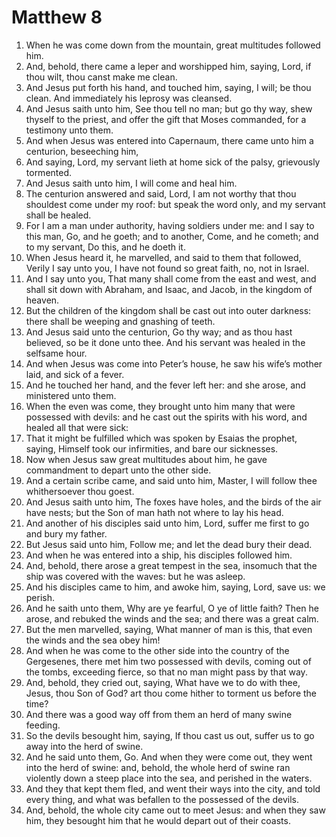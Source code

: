 ﻿# Matthew 8
1. When he was come down from the mountain, great multitudes followed him. 
2. And, behold, there came a leper and worshipped him, saying, Lord, if thou wilt, thou canst make me clean. 
3. And Jesus put forth his hand, and touched him, saying, I will; be thou clean. And immediately his leprosy was cleansed. 
4. And Jesus saith unto him, See thou tell no man; but go thy way, shew thyself to the priest, and offer the gift that Moses commanded, for a testimony unto them. 
5.  And when Jesus was entered into Capernaum, there came unto him a centurion, beseeching him, 
6. And saying, Lord, my servant lieth at home sick of the palsy, grievously tormented. 
7. And Jesus saith unto him, I will come and heal him. 
8. The centurion answered and said, Lord, I am not worthy that thou shouldest come under my roof: but speak the word only, and my servant shall be healed. 
9. For I am a man under authority, having soldiers under me: and I say to this man, Go, and he goeth; and to another, Come, and he cometh; and to my servant, Do this, and he doeth it. 
10. When Jesus heard it, he marvelled, and said to them that followed, Verily I say unto you, I have not found so great faith, no, not in Israel. 
11. And I say unto you, That many shall come from the east and west, and shall sit down with Abraham, and Isaac, and Jacob, in the kingdom of heaven. 
12. But the children of the kingdom shall be cast out into outer darkness: there shall be weeping and gnashing of teeth. 
13. And Jesus said unto the centurion, Go thy way; and as thou hast believed, so be it done unto thee. And his servant was healed in the selfsame hour. 
14.  And when Jesus was come into Peter’s house, he saw his wife’s mother laid, and sick of a fever. 
15. And he touched her hand, and the fever left her: and she arose, and ministered unto them. 
16.  When the even was come, they brought unto him many that were possessed with devils: and he cast out the spirits with his word, and healed all that were sick: 
17. That it might be fulfilled which was spoken by Esaias the prophet, saying, Himself took our infirmities, and bare our sicknesses. 
18.  Now when Jesus saw great multitudes about him, he gave commandment to depart unto the other side. 
19. And a certain scribe came, and said unto him, Master, I will follow thee whithersoever thou goest. 
20. And Jesus saith unto him, The foxes have holes, and the birds of the air have nests; but the Son of man hath not where to lay his head. 
21. And another of his disciples said unto him, Lord, suffer me first to go and bury my father. 
22. But Jesus said unto him, Follow me; and let the dead bury their dead. 
23.  And when he was entered into a ship, his disciples followed him. 
24. And, behold, there arose a great tempest in the sea, insomuch that the ship was covered with the waves: but he was asleep. 
25. And his disciples came to him, and awoke him, saying, Lord, save us: we perish. 
26. And he saith unto them, Why are ye fearful, O ye of little faith? Then he arose, and rebuked the winds and the sea; and there was a great calm. 
27. But the men marvelled, saying, What manner of man is this, that even the winds and the sea obey him! 
28.  And when he was come to the other side into the country of the Gergesenes, there met him two possessed with devils, coming out of the tombs, exceeding fierce, so that no man might pass by that way. 
29. And, behold, they cried out, saying, What have we to do with thee, Jesus, thou Son of God? art thou come hither to torment us before the time? 
30. And there was a good way off from them an herd of many swine feeding. 
31. So the devils besought him, saying, If thou cast us out, suffer us to go away into the herd of swine. 
32. And he said unto them, Go. And when they were come out, they went into the herd of swine: and, behold, the whole herd of swine ran violently down a steep place into the sea, and perished in the waters. 
33. And they that kept them fled, and went their ways into the city, and told every thing, and what was befallen to the possessed of the devils. 
34. And, behold, the whole city came out to meet Jesus: and when they saw him, they besought him that he would depart out of their coasts. 
